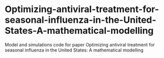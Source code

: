 # Optimizing-antiviral-treatment-for-seasonal-influenza-in-the-United-States-A-mathematical-modelling
Model and simulations code for paper Optimizing antiviral treatment for seasonal influenza in the United States: A mathematical modelling
